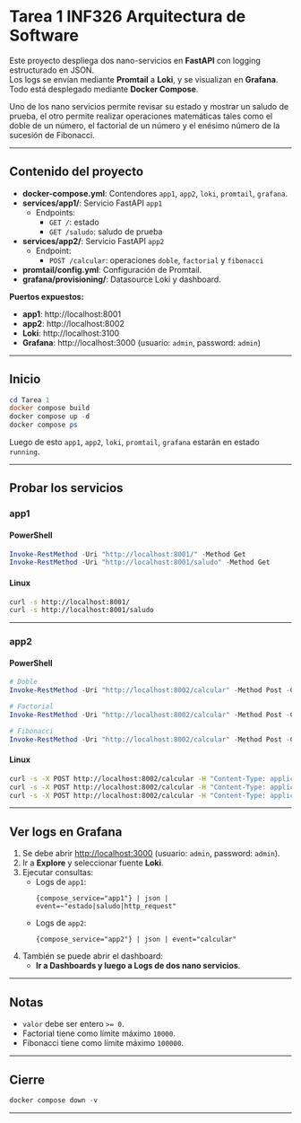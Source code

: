# Tarea 1 INF326 Arquitectura de Software

Este proyecto despliega dos nano-servicios en **FastAPI** con logging estructurado en JSON.  
Los logs se envían mediante **Promtail** a **Loki**, y se visualizan en **Grafana**.  
Todo está desplegado mediante **Docker Compose**.

Uno de los nano servicios permite revisar su estado y mostrar un saludo de prueba, el otro permite realizar operaciones matemáticas tales como el doble de un número, el factorial de un número y el enésimo número de la sucesión de Fibonacci.

---

## Contenido del proyecto
- **docker-compose.yml**: Contendores `app1`, `app2`, `loki`, `promtail`, `grafana`.
- **services/app1/**: Servicio FastAPI `app1`
  - Endpoints:
    - `GET /`: estado
    - `GET /saludo`: saludo de prueba
- **services/app2/**: Servicio FastAPI `app2`
  - Endpoint:
    - `POST /calcular`: operaciones `doble`, `factorial` y `fibonacci`
- **promtail/config.yml**: Configuración de Promtail.
- **grafana/provisioning/**: Datasource Loki y dashboard.

**Puertos expuestos:**
- **app1**: http://localhost:8001
- **app2**: http://localhost:8002
- **Loki**: http://localhost:3100
- **Grafana**: http://localhost:3000 (usuario: `admin`, password: `admin`)

---

## Inicio
```powershell
cd Tarea 1
docker compose build
docker compose up -d
docker compose ps
```

Luego de esto `app1`, `app2`, `loki`, `promtail`, `grafana` estarán en estado `running`.

---

## Probar los servicios

### app1

#### PowerShell
```powershell
Invoke-RestMethod -Uri "http://localhost:8001/" -Method Get
Invoke-RestMethod -Uri "http://localhost:8001/saludo" -Method Get
```

#### Linux
```bash
curl -s http://localhost:8001/
curl -s http://localhost:8001/saludo
```

---

### app2

#### PowerShell
```powershell
# Doble
Invoke-RestMethod -Uri "http://localhost:8002/calcular" -Method Post -ContentType "application/json" -Body '{"operacion":"doble","valor":21}'

# Factorial
Invoke-RestMethod -Uri "http://localhost:8002/calcular" -Method Post -ContentType "application/json" -Body '{"operacion":"factorial","valor":6}'

# Fibonacci
Invoke-RestMethod -Uri "http://localhost:8002/calcular" -Method Post -ContentType "application/json" -Body '{"operacion":"fibonacci","valor":12}'
```

#### Linux
```bash
curl -s -X POST http://localhost:8002/calcular -H "Content-Type: application/json" -d '{"operacion":"doble","valor":21}'
curl -s -X POST http://localhost:8002/calcular -H "Content-Type: application/json" -d '{"operacion":"factorial","valor":6}'
curl -s -X POST http://localhost:8002/calcular -H "Content-Type: application/json" -d '{"operacion":"fibonacci","valor":12}'
```

---

## Ver logs en Grafana
1. Se debe abrir [http://localhost:3000](http://localhost:3000) (usuario: `admin`, password: `admin`).
2. Ir a **Explore** y seleccionar fuente **Loki**.
3. Ejecutar consultas:
   - Logs de `app1`:  
     ```
     {compose_service="app1"} | json | event=~"estado|saludo|http_request"
     ```
   - Logs de `app2`:  
     ```
     {compose_service="app2"} | json | event="calcular"
     ```
4. También se puede abrir el dashboard:  
   - **Ir a Dashboards y luego a Logs de dos nano servicios**.

---

## Notas
- `valor` debe ser entero `>= 0`.
- Factorial tiene como límite máximo `10000`.
- Fibonacci tiene como límite máximo `100000`.

---

## Cierre
```powershell
docker compose down -v
```

---
